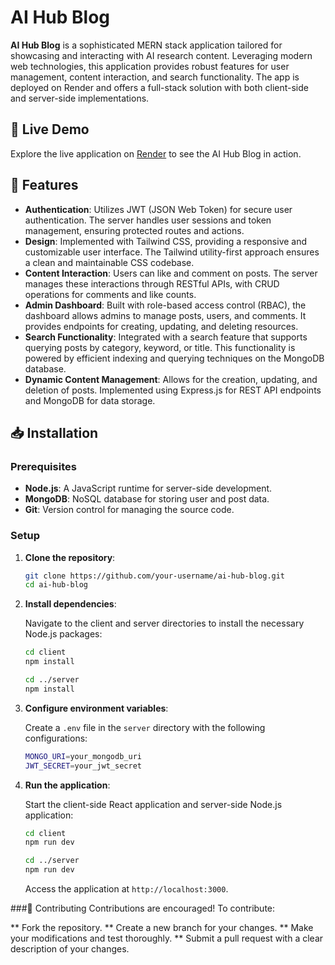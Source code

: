 # AI Hub Blog

**AI Hub Blog** is a sophisticated MERN stack application tailored for showcasing and interacting with AI research content. Leveraging modern web technologies, this application provides robust features for user management, content interaction, and search functionality. The app is deployed on Render and offers a full-stack solution with both client-side and server-side implementations.

## 🚀 Live Demo

Explore the live application on [Render](https://your-deployed-app-url) to see the AI Hub Blog in action.

## 🌟 Features

- **Authentication**: Utilizes JWT (JSON Web Token) for secure user authentication. The server handles user sessions and token management, ensuring protected routes and actions.
- **Design**: Implemented with Tailwind CSS, providing a responsive and customizable user interface. The Tailwind utility-first approach ensures a clean and maintainable CSS codebase.
- **Content Interaction**: Users can like and comment on posts. The server manages these interactions through RESTful APIs, with CRUD operations for comments and like counts.
- **Admin Dashboard**: Built with role-based access control (RBAC), the dashboard allows admins to manage posts, users, and comments. It provides endpoints for creating, updating, and deleting resources.
- **Search Functionality**: Integrated with a search feature that supports querying posts by category, keyword, or title. This functionality is powered by efficient indexing and querying techniques on the MongoDB database.
- **Dynamic Content Management**: Allows for the creation, updating, and deletion of posts. Implemented using Express.js for REST API endpoints and MongoDB for data storage.

## 📥 Installation

### Prerequisites

- **Node.js**: A JavaScript runtime for server-side development.
- **MongoDB**: NoSQL database for storing user and post data.
- **Git**: Version control for managing the source code.

### Setup

1. **Clone the repository**:

    ```bash
    git clone https://github.com/your-username/ai-hub-blog.git
    cd ai-hub-blog
    ```

2. **Install dependencies**:

    Navigate to the client and server directories to install the necessary Node.js packages:

    ```bash
    cd client
    npm install
    ```

    ```bash
    cd ../server
    npm install
    ```

3. **Configure environment variables**:

    Create a `.env` file in the `server` directory with the following configurations:

    ```bash
    MONGO_URI=your_mongodb_uri
    JWT_SECRET=your_jwt_secret
    ```

4. **Run the application**:

    Start the client-side React application and server-side Node.js application:

    ```bash
    cd client
    npm run dev
    ```

    ```bash
    cd ../server
    npm run dev
    ```

    Access the application at `http://localhost:3000`.

###🤝 Contributing
Contributions are encouraged! To contribute:

** Fork the repository.
** Create a new branch for your changes.
** Make your modifications and test thoroughly.
** Submit a pull request with a clear description of your changes.
